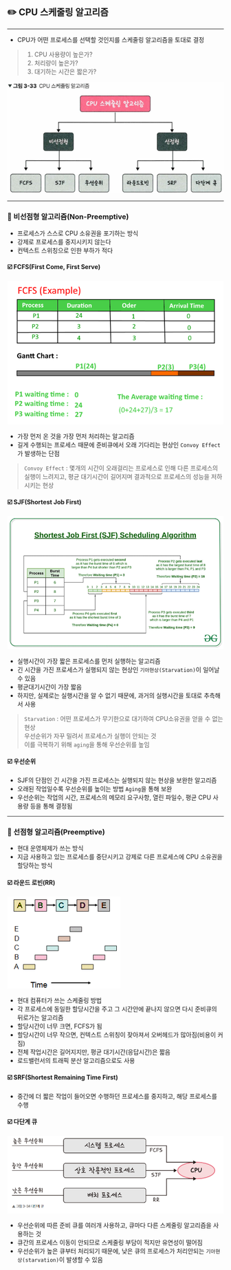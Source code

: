 ## ✏️ CPU 스케줄링 알고리즘

---
- CPU가 어떤 프로세스를 선택할 것인지를 스케줄링 알고리즘을 토대로 결정
> 1. CPU 사용량이 높은가?
> 2. 처리량이 높은가?
> 3. 대기하는 시간은 짧은가?
 
![img_3.png](img/스케줄링알고리즘.png)

---

### 💭 비선점형 알고리즘(Non-Preemptive)

- 프로세스가 스스로 CPU 소유권을 포기하는 방식
- 강제로 프로세스를 중지시키지 않는다
- 컨텍스트 스위칭으로 인한 부하가 적다

#### ☑️ FCFS(First Come, First Serve)

![img.png](img/FCFS.png)

- 가장 먼저 온 것을 가장 먼저 처리하는 알고리즘
- 길게 수행되는 프로세스 때문에 준비큐에서 오래 기다리는 현상인 `Convoy Effect`가 발생하는 단점

>`Convoy Effect` : 몇개의 시간이 오래걸리는 프로세스로 인해 다른 프로세스의 실행이 느려지고, 평균 대기시간이 길어지며 결과적으로 프로세스의 성능을 저하시키는 현상

#### ☑️ SJF(Shortest Job First)

![img_1.png](img/SJF.png)

- 실행시간이 가장 짧은 프로세스를 먼저 실행하는 알고리즘
- 긴 시간을 가진 프로세스가 실행되지 않는 현상인 `기아현상(Starvation)`이 일어날 수 있음
- 평균대기시간이 가장 짧음
- 하지만, 실제로는 실행시간을 알 수 없기 때문에, 과거의 실행시간을 토대로 추측해서 사용

> `Starvation` : 어떤 프로세스가 무기한으로 대기하여 CPU소유권을 얻을 수 없는 현상<br>
> 우선순위가 자꾸 밀려서 프로세스가 실행이 안되는 것<br>
> 이를 극복하기 위해 `aging`을 통해 우선순위를 높임

#### ☑️ 우선순위

- SJF의 단점인 긴 시간을 가진 프로세스는 실행되지 않는 현상을 보완한 알고리즘
- 오래된 작업일수록 우선순위를 높이는 방법 `Aging`을 통해 보완
- 우선순위는 작업의 시간, 프로세스의 메모리 요구사항, 열린 파일수, 평균 CPU 사용량 등을 통해 결정됨

---

### 💭 선점형 알고리즘(Preemptive)

- 현대 운영체제가 쓰는 방식
- 지금 사용하고 있는 프로세스를 중단시키고 강제로 다른 프로세스에 CPU 소유권을 할당하는 방식

#### ☑️ 라운드 로빈(RR)

![img_2.png](img/RR.png)

- 현대 컴퓨터가 쓰는 스케줄링 방법
- 각 프로세스에 동일한 할당시간을 주고 그 시간안에 끝나지 않으면 다시 준비큐의 뒤로가는 알고리즘
- 할당시간이 너무 크면, FCFS가 됨
- 할당시간이 너무 작으면, 컨텍스트 스위칭이 잦아져서 오버헤드가 많아짐(비용이 커짐)
- 전체 작업시간은 길어지지만, 평균 대기시간(응답시간)은 짧음
- 로드밸런서의 트래픽 분산 알고리즘으로도 사용

#### ☑️ SRF(Shortest Remaining Time First)
- 중간에 더 짧은 작업이 들어오면 수행하던 프로세스를 중지하고, 해당 프로세스를 수행

#### ☑️ 다단계 큐

![img_4.png](img/다단계큐.png)

- 우선순위에 따른 준비 큐를 여러개 사용하고, 큐마다 다른 스케줄링 알고리즘을 사용하는 것
- 큐간의 프로세스 이동이 안되므로 스케줄링 부담이 적지만 유연성이 떨어짐
- 우선순위가 높은 큐부터 처리되기 때문에, 낮은 큐의 프로세스가 처리안되는 `기아현상(starvation)`이 발생할 수 있음
